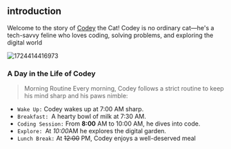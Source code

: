 ## introduction

Welcome to the story of [Codey](https://static.wikia.nocookie.net/peppapedia/images/6/69/Cody_Cat.png/revision/latest?cb=20221030184510) the Cat! Codey is no ordinary cat—he's a tech-savvy feline
who loves coding, solving problems, and exploring the digital world

![1724414416973](images/donecodey/1724414416973.png)


### A Day in the Life of Codey

> Morning Routine
> Every morning, Codey follows a strict routine to keep his mind sharp and his paws nimble:

+ `Wake Up:` Codey wakes up at 7:00 AM sharp.
+ `Breakfast: `A hearty bowl of milk at 7:30 AM.
+ `Coding Session:` From **8:00** AM to 10:00 AM, he dives into code.
+ `Explore: `At *10:00*AM he explores the digital garden.
+ `Lunch Break:` At ~~12:00~~ PM, Codey enjoys a well-deserved meal
